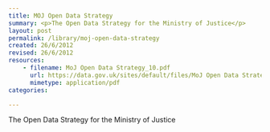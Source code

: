 ```yaml
---
title: MOJ Open Data Strategy
summary: <p>The Open Data Strategy for the Ministry of Justice</p>
layout: post
permalink: /library/moj-open-data-strategy
created: 26/6/2012
revised: 26/6/2012
resources:
    - filename: MoJ Open Data Strategy_10.pdf
      url: https://data.gov.uk/sites/default/files/MoJ Open Data Strategy_10.pdf
      mimetype: application/pdf
categories:

---
```


<p>The Open Data Strategy for the Ministry of Justice</p>
